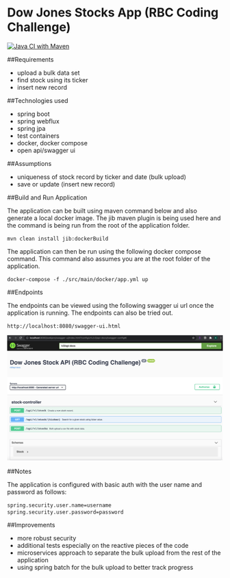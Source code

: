 # Dow Jones Stocks App (RBC Coding Challenge)

[![Java CI with Maven](https://github.com/kissenlall/dow-jones-stocks/actions/workflows/maven.yml/badge.svg?branch=main)](https://github.com/kissenlall/dow-jones-stocks/actions/workflows/maven.yml)

##Requirements

- upload a bulk data set
- find stock using its ticker
- insert new record

##Technologies used

- spring boot
- spring webflux
- spring jpa
- test containers
- docker, docker compose
- open api/swagger ui

##Assumptions

- uniqueness of stock record by ticker and date (bulk upload)
- save or update (insert new record)

##Build and Run Application

The application can be built using maven command below and also generate a local
docker image. The jib maven plugin is being used here and the command is being
run from the root of the application folder.

```
mvn clean install jib:dockerBuild
```

The application can then be run using the following docker compose command. This 
command also assumes you are at the root folder of the application.

```
docker-compose -f ./src/main/docker/app.yml up
```

##Endpoints

The endpoints can be viewed using the following swagger ui url once the application is
running. The endpoints can also be tried out.

```
http://localhost:8080/swagger-ui.html
```


![This is an image](swagger-ui.png)


##Notes

The application is configured with basic auth with the user name and password as follows:

```
spring.security.user.name=username
spring.security.user.password=password
```

##Improvements

- more robust security
- additional tests especially on the reactive pieces of the code
- microservices approach to separate the bulk upload from the rest of the application
- using spring batch for the bulk upload to better track progress




